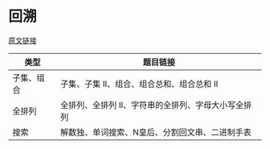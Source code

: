 # 回溯

[原文链接](https://leetcode-cn.com/problems/subsets/solution/c-zong-jie-liao-hui-su-wen-ti-lei-xing-dai-ni-gao-/)

| 类型       | 题目链接                                            |
|------------|-----------------------------------------------------|
| 子集、组合 | 子集、子集 II、组合、组合总和、组合总和 II          |
| 全排列     | 全排列、全排列 II、字符串的全排列、字母大小写全排列 |
| 搜索       | 解数独、单词搜索、N皇后、分割回文串、二进制手表     |